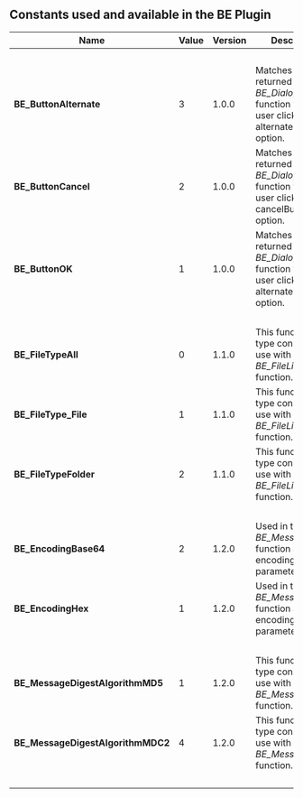 ## Constants used and available in the BE Plugin


| Name | Value | Version | Description |
|-----------|-----------|-----------|-----------|
| &nbsp; | | | |
| **BE_ButtonAlternate** | 3 | 1.0.0 | Matches the value returned by the *BE_DialogDisplay* function when the user clicks the alternateButton option. |
| **BE_ButtonCancel** | 2 | 1.0.0 | Matches the value returned by the *BE_DialogDisplay* function when the user clicks the cancelButton option. |
| **BE_ButtonOK** | 1 | 1.0.0 | Matches the value returned by the *BE_DialogDisplay* function when the user clicks the alternateButton option. |
| &nbsp; | | | |
| **BE_FileTypeAll** | 0 | 1.1.0 | This function is a type constant for use with the *BE_FileListFolder* function. |
| **BE_FileType_File** | 1 | 1.1.0 | This function is a type constant for use with the *BE_FileListFolder* function. |
| **BE_FileTypeFolder** | 2 | 1.1.0 | This function is a type constant for use with the *BE_FileListFolder* function. |
| &nbsp; | | | |
| **BE_EncodingBase64** | 2 | 1.2.0 | Used in the *BE_MessageDigest* function as the encoding parameter. |
| **BE_EncodingHex** | 1 | 1.2.0 | Used in the *BE_MessageDigest* function as the encoding parameter. |
| &nbsp; | | | |
| **BE_MessageDigestAlgorithmMD5** | 1 | 1.2.0 | This function is a type constant for use with the *BE_MessageDigest* function. |
| **BE_MessageDigestAlgorithmMDC2** | 4 | 1.2.0 | This function is a type constant for use with the *BE_MessageDigest* function. |
| &nbsp; | | | |
